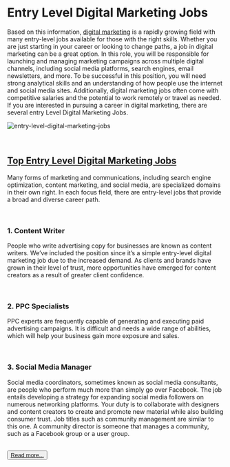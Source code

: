  <h1>Entry Level Digital Marketing Jobs</h1>
<p>Based on this information, <a href="https://www.orangas.com/degital-marketing/">digital marketing</a> is a rapidly growing
  field with many entry-level jobs available for those with the right skills. 
  Whether you are just starting in your career or looking to change paths, 
  a job in digital marketing can be a great option. In this role, you will be responsible for launching and managing marketing campaigns across multiple digital      channels, including social media platforms, search engines, email newsletters, and more. To be successful in this position, you will need strong analytical skills and an 
  understanding of how people use the internet and social media sites. Additionally, digital marketing jobs often come with competitive salaries and the potential to work 
  remotely or travel as needed. If you are interested in pursuing a career in digital marketing, there are several entry Level Digital Marketing Jobs.</p>
  <img src="https://www.orangas.com/wp-content/uploads/2022/05/entry-level-digital-marketing-jobs-e1651969294183-1024x566.png" alt="entry-level-digital-marketing-jobs">

<br><a href="https://www.orangas.com/entry-level-digital-marketing-jobs/"><h2>Top Entry Level Digital Marketing Jobs</h2></a>
<p>Many forms of marketing and communications, including search engine optimization, content marketing, and social media, are specialized domains in their own right. 
  In each focus field, there are entry-level jobs that provide a broad and diverse career path.</p>
<br><h3>
1. Content Writer
</h3>
<p>People who write advertising copy for businesses are known as content writers. We’ve included the position since it’s a simple entry-level digital marketing job 
  due to the increased demand. As clients and brands have grown in their level of trust, more opportunities have emerged for content creators as a result of greater 
  client confidence.</p>
<br><h3>
2. PPC Specialists
</h3>
<p>PPC experts are frequently capable of generating and executing paid advertising campaigns. It is difficult and needs a wide range of abilities, which will help your 
  business gain more exposure and sales.</p>
  <br><h3>
3. Social Media Manager
</h3>
<p>
Social media coordinators, sometimes known as social media consultants, are people who perform much more than simply go over Facebook. The job entails developing a 
  strategy for expanding social media followers on numerous networking platforms. Your duty is to collaborate with designers and content creators to create and promote 
  new material while also building consumer trust. Job titles such as community management are similar to this one. A community director is someone that manages a 
  community, such as a Facebook group or a user group.
</p>
<br><button><a href="https://www.orangas.com/entry-level-digital-marketing-jobs/">Read more...</a></button>
